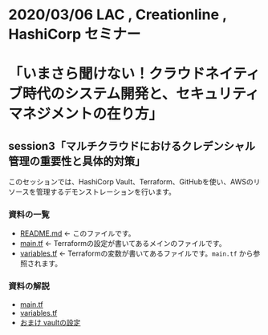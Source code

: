 #  2020/03/06 LAC , Creationline , HashiCorp セミナー
# 「いまさら聞けない！クラウドネイティブ時代のシステム開発と、セキュリティマネジメントの在り方」
## session3「マルチクラウドにおけるクレデンシャル管理の重要性と具体的対策」
このセッションでは、HashiCorp Vault、Terraform、GitHubを使い、AWSのリソースを管理するデモンストレーションを行います。  
### 資料の一覧
- [README.md](RERADME.md)  ← このファイルです。  
- [main.tf](main.tf)       ← Terraformの設定が書いてあるメインのファイルです。  
- [variables.tf](variables.tf)  ← Terraformの変数が書いてあるファイルです。`main.tf` から参照されます。  
### 資料の解説
- [main.tf](contents/main.md)  
- [variables.tf](contents/variables.md)  
- [おまけ vaultの設定](contents/vault.md)  
